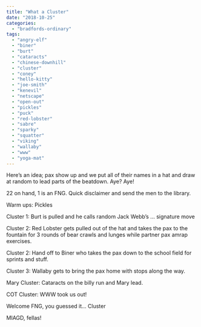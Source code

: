 ```yaml
---
title: "What a Cluster"
date: "2018-10-25"
categories: 
  - "bradfords-ordinary"
tags: 
  - "angry-elf"
  - "biner"
  - "burt"
  - "cataracts"
  - "chinese-downhill"
  - "cluster"
  - "coney"
  - "hello-kitty"
  - "joe-smith"
  - "kenevil"
  - "netscape"
  - "open-out"
  - "pickles"
  - "puck"
  - "red-lobster"
  - "sabre"
  - "sparky"
  - "squatter"
  - "viking"
  - "wallaby"
  - "www"
  - "yoga-mat"
---
```


Here’s an idea; pax show up and we put all of their names in a hat and draw at random to lead parts of the beatdown. Aye? Aye!

22 on hand, 1 is an FNG. Quick disclaimer and send the men to the library.

Warm ups: Pickles

Cluster 1: Burt is pulled and he calls random Jack Webb’s ... signature move

Cluster 2: Red Lobster gets pulled out of the hat and takes the pax to the fountain for 3 rounds of bear crawls and lunges while partner pax amrap exercises.

Cluster 2: Hand off to Biner who takes the pax down to the school field for sprints and stuff.

Cluster 3: Wallaby gets to bring the pax home with stops along the way.

Mary Cluster: Cataracts on the billy run and Mary lead.

COT Cluster: WWW took us out!

Welcome FNG, you guessed it... Cluster

MIAGD, fellas!
